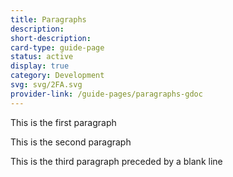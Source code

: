 ```yaml
---
title: Paragraphs
description: 
short-description: 
card-type: guide-page
status: active
display: true
category: Development
svg: svg/2FA.svg
provider-link: /guide-pages/paragraphs-gdoc
---
```

<div class="content-section">
<div class="section-container" markdown="1">

This is the first paragraph


This is the second paragraph


This is the third paragraph preceded by a blank line
</div>
</div>